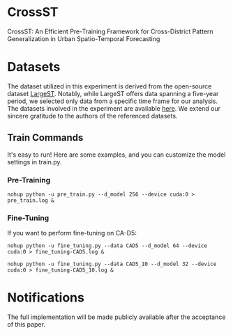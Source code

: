 # CrossST
CrossST: An Efficient Pre-Training Framework for Cross-District Pattern Generalization in Urban Spatio-Temporal Forecasting

# Datasets
The dataset utilized in this experiment is derived from the open-source dataset [LargeST](https://github.com/liuxu77/LargeST). Notably, while LargeST offers data spanning a five-year period, we selected only data from a specific time frame for our analysis. The datasets involved in the experiment are available [here](https://drive.google.com/drive/folders/12wMQW9EcCUoCTDB7ZmNZNnqQ4UWS0y7K?usp=sharing). We extend our sincere gratitude to the authors of the referenced datasets.

## Train Commands
It's easy to run! Here are some examples, and you can customize the model settings in train.py.
### Pre-Training
```
nohup python -u pre_train.py --d_model 256 --device cuda:0 > pre_train.log &
```
### Fine-Tuning
If you want to perform fine-tuning on CA-D5:
```
nohup python -u fine_tuning.py --data CAD5 --d_model 64 --device cuda:0 > fine_tuning-CAD5.log &
```
```
nohup python -u fine_tuning.py --data CAD5_10 --d_model 32 --device cuda:0 > fine_tuning-CAD5_10.log &
```
# Notifications
The full implementation will be made publicly available after the acceptance of this paper.
